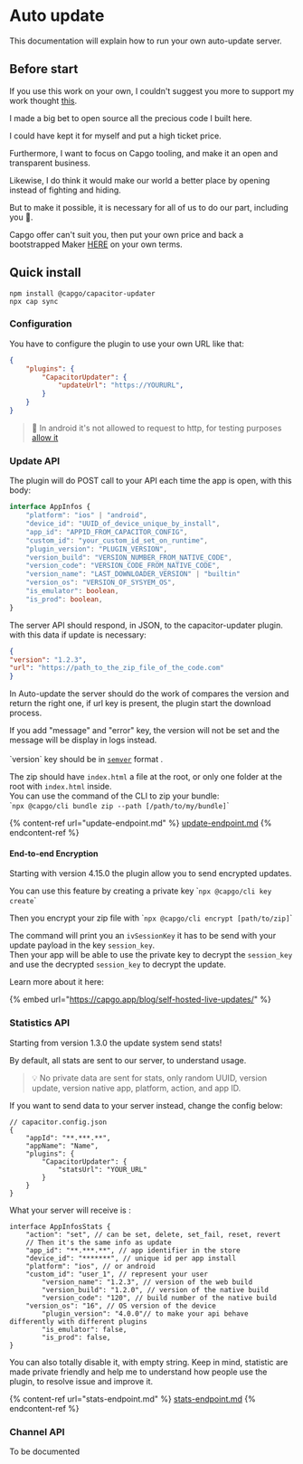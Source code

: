 # Auto update

This documentation will explain how to run your own auto-update server.

## Before start

If you use this work on your own, I couldn't suggest you more to support my work thought [this](https://github.com/sponsors/riderx).

I made a big bet to open source all the precious code I built here.

I could have kept it for myself and put a high ticket price.

Furthermore, I want to focus on Capgo tooling, and make it an open and transparent business.

Likewise, I do think it would make our world a better place by opening instead of fighting and hiding.

But to make it possible, it is necessary for all of us to do our part, including you 🥹.

Capgo offer can't suit you, then put your own price and back a bootstrapped Maker [HERE](https://github.com/sponsors/riderx) on your own terms.

## Quick install

```
npm install @capgo/capacitor-updater
npx cap sync
```

### Configuration

You have to configure the plugin to use your own URL like that:

```json
{
	"plugins": {
		"CapacitorUpdater": {
			"updateUrl": "https://YOURURL",
		}
	}
}
```

> 🚧 In android it's not allowed to request to http, for testing purposes [allow it](https://stackoverflow.com/questions/45940861/android-8-cleartext-http-traffic-not-permitted)

### Update API

The plugin will do POST call to your API each time the app is open, with this body:

```typescript
interface AppInfos {
    "platform": "ios" | "android",
    "device_id": "UUID_of_device_unique_by_install",
    "app_id": "APPID_FROM_CAPACITOR_CONFIG",
    "custom_id": "your_custom_id_set_on_runtime",
    "plugin_version": "PLUGIN_VERSION",
    "version_build": "VERSION_NUMBER_FROM_NATIVE_CODE",
    "version_code": "VERSION_CODE_FROM_NATIVE_CODE",
    "version_name": "LAST_DOWNLOADER_VERSION" | "builtin"
    "version_os": "VERSION_OF_SYSYEM_OS",
    "is_emulator": boolean,
    "is_prod": boolean,
}
```

The server API should respond, in JSON, to the capacitor-updater plugin. with this data if update is necessary:

```json
{
"version": "1.2.3",
"url": "https://path_to_the_zip_file_of_the_code.com"
}
```

In Auto-update the server should do the work of compares the version and return the right one, if url key is present, the plugin start the download process.

If you add "message" and "error" key, the version will not be set and the message will be display in logs instead.\
\
\`version\` key should be in [`semver`](https://semver.org/) format .

The zip should have `index.html` a file at the root, or only one folder at the root with `index.html` inside.\
You can use the command of the CLI to zip your bundle:\
\``npx @capgo/cli bundle zip --path [/path/to/my/bundle]`\`

{% content-ref url="update-endpoint.md" %}
[update-endpoint.md](update-endpoint.md)
{% endcontent-ref %}

#### End-to-end Encryption

Starting with version 4.15.0 the plugin allow you to send encrypted updates.

You can use this feature by creating a private key \``npx @capgo/cli key create`\`

Then you encrypt your zip file with \``npx @capgo/cli encrypt [path/to/zip]`\`

The command will print you an `ivSessionKey` it has to be send with your update payload in the key `session_key`.\
Then your app will be able to use the private key to decrypt the `session_key` and use the decrypted `session_key` to decrypt the update.

Learn more about it here:

{% embed url="https://capgo.app/blog/self-hosted-live-updates/" %}

### Statistics API

Starting from version 1.3.0 the update system send stats!

By default, all stats are sent to our server, to understand usage.

> 💡 No private data are sent for stats, only random UUID, version update, version native app, platform, action, and app ID.

If you want to send data to your server instead, change the config below:

```tsx
// capacitor.config.json
{
	"appId": "**.***.**",
	"appName": "Name",
	"plugins": {
		"CapacitorUpdater": {
			"statsUrl": "YOUR_URL"
		}
	}
}
```

What your server will receive is :

```tsx
interface AppInfosStats {
	"action": "set", // can be set, delete, set_fail, reset, revert
	// Then it's the same info as update
	"app_id": "**.***.**", // app identifier in the store
	"device_id": "*******", // unique id per app install
	"platform": "ios", // or android
	"custom_id": "user_1", // represent your user
        "version_name": "1.2.3", // version of the web build
        "version_build": "1.2.0", // version of the native build
        "version_code": "120", // build number of the native build
	"version_os": "16", // OS version of the device
        "plugin_version": "4.0.0"// to make your api behave differently with different plugins
        "is_emulator": false,
    	"is_prod": false,
}
```

You can also totally disable it, with empty string. Keep in mind, statistic are made private friendly and help me to understand how people use the plugin, to resolve issue and improve it.

{% content-ref url="stats-endpoint.md" %}
[stats-endpoint.md](stats-endpoint.md)
{% endcontent-ref %}

### Channel API

To be documented
